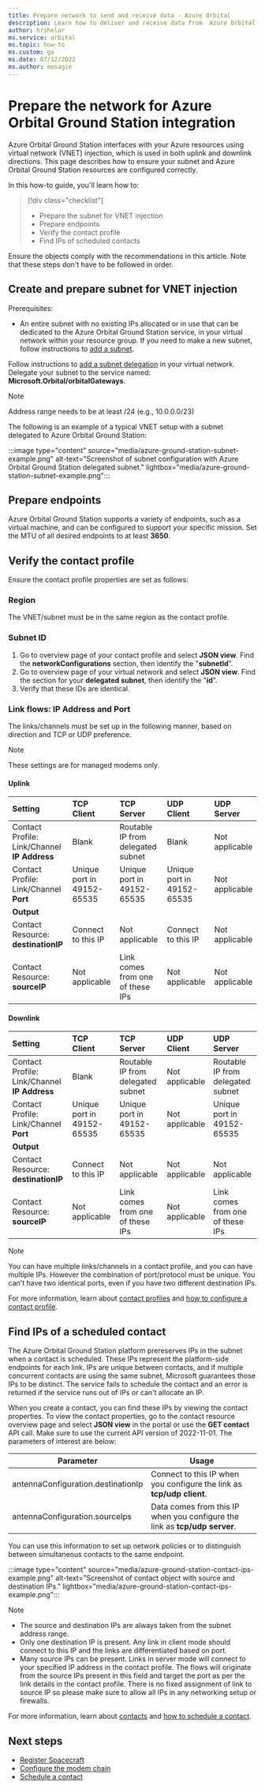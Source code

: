 ```yaml
---
title: Prepare network to send and receive data - Azure Orbital
description: Learn how to deliver and receive data from  Azure Orbital. Ensure your subnet and Azure Orbital Ground Station resources are configured correctly
author: hrshelar
ms.service: orbital
ms.topic: how-to
ms.custom: ga
ms.date: 07/12/2022
ms.author: mosagie
---
```


# Prepare the network for Azure Orbital Ground Station integration

Azure Orbital Ground Station interfaces with your Azure resources using virtual network (VNET) injection, which is used in both uplink and downlink directions. This page describes how to ensure your subnet and Azure Orbital Ground Station resources are configured correctly.

In this how-to guide, you'll learn how to:

> [!div class="checklist"]
> * Prepare the subnet for VNET injection
> * Prepare endpoints
> * Verify the contact profile
> * Find IPs of scheduled contacts

Ensure the objects comply with the recommendations in this article. Note that these steps don't have to be followed in order.

## Create and prepare subnet for VNET injection

Prerequisites:
- An entire subnet with no existing IPs allocated or in use that can be dedicated to the Azure Orbital Ground Station service, in your virtual network within your resource group. If you need to make a new subnet, follow instructions to [add a subnet](../virtual-network/virtual-network-manage-subnet.md?tabs=azure-portal#add-a-subnet).

Follow instructions to [add a subnet delegation](../virtual-network/manage-subnet-delegation.md#delegate-a-subnet-to-an-azure-service) in your virtual network. Delegate your subnet to the service named: **Microsoft.Orbital/orbitalGateways**.

> [!NOTE]
>  Address range needs to be at least /24 (e.g., 10.0.0.0/23)

The following is an example of a typical VNET setup with a subnet delegated to Azure Orbital Ground Station:

:::image type="content" source="media/azure-ground-station-subnet-example.png" alt-text="Screenshot of subnet configuration with Azure Orbital Ground Station delegated subnet." lightbox="media/azure-ground-station-subnet-example.png":::

## Prepare endpoints

Azure Orbital Ground Station supports a variety of endpoints, such as a virtual machine, and can be configured to support your specific mission. Set the MTU of all desired endpoints to at least **3650**. 

## Verify the contact profile

Ensure the contact profile properties are set as follows:

### Region
The VNET/subnet must be in the same region as the contact profile.

### Subnet ID
1. Go to overview page of your contact profile and select **JSON view**. Find the **networkConfigurations** section, then identify the "**subnetId**".
2. Go to overview page of your virtual network and select **JSON view**. Find the section for your **delegated subnet**, then identify the "**id**".
3. Verify that these IDs are identical.

### Link flows: IP Address and Port

The links/channels must be set up in the following manner, based on direction and TCP or UDP preference.

> [!NOTE]
> These settings are for managed modems only.

#### Uplink

| Setting                                      | TCP Client                 | TCP Server                           | UDP Client                 | UDP Server     |
|:---------------------------------------------|:---------------------------|:-------------------------------------|:---------------------------|:---------------|
| Contact Profile: Link/Channel **IP Address** | Blank                      | Routable IP from delegated subnet    | Blank                      | Not applicable |
| Contact Profile: Link/Channel **Port**       | Unique port in 49152-65535 | Unique port in 49152-65535           | Unique port in 49152-65535 | Not applicable |
| **Output**                                   |                            |                                      |                            |                |
| Contact Resource: **destinationIP**          | Connect to this IP         | Not applicable                       | Connect to this IP         | Not applicable |
| Contact Resource: **sourceIP**               | Not applicable             | Link comes from one of these IPs     | Not applicable             | Not applicable |

#### Downlink

| Setting                                      | TCP Client                 | TCP Server                        | UDP Client     | UDP Server                        |
|:---------------------------------------------|:---------------------------|:----------------------------------|:---------------|:----------------------------------|
| Contact Profile: Link/Channel **IP Address** | Blank                      | Routable IP from delegated subnet | Not applicable | Routable IP from delegated subnet |
| Contact Profile: Link/Channel **Port**       | Unique port in 49152-65535 | Unique port in 49152-65535        | Not applicable | Unique port in 49152-65535        |
| **Output**                                   |                            |                                   |                |                                   |
| Contact Resource: **destinationIP**          | Connect to this IP         | Not applicable                    | Not applicable | Not applicable                    |
| Contact Resource: **sourceIP**               | Not applicable             | Link comes from one of these IPs  | Not applicable | Link comes from one of these IPs  |

> [!NOTE]
> You can have multiple links/channels in a contact profile, and you can have multiple IPs. However the combination of port/protocol must be unique. You can't have two identical ports, even if you have two different destination IPs. 

For more information, learn about [contact profiles](/azure/orbital/concepts-contact-profile) and [how to configure a contact profile](/azure/orbital/contact-profile).

## Find IPs of a scheduled contact

The Azure Orbital Ground Station platform prereserves IPs in the subnet when a contact is scheduled. These IPs represent the platform-side endpoints for each link. IPs are unique between contacts, and if multiple concurrent contacts are using the same subnet, Microsoft guarantees those IPs to be distinct. The service fails to schedule the contact and an error is returned if the service runs out of IPs or can't allocate an IP.

When you create a contact, you can find these IPs by viewing the contact properties. 
To view the contact properties, go to the contact resource overview page and select **JSON view** in the portal or use the **GET contact** API call. Make sure to use the current API version of 2022-11-01. The parameters of interest are below:

| **Parameter**                      | **Usage**                                                                      |
|------------------------------------|--------------------------------------------------------------------------------|
| antennaConfiguration.destinationIp | Connect to this IP when you configure the link as **tcp/udp client**.          |
| antennaConfiguration.sourceIps     | Data comes from this IP when you configure the link as **tcp/udp server**. |

You can use this information to set up network policies or to distinguish between simultaneous contacts to the same endpoint.

:::image type="content" source="media/azure-ground-station-contact-ips-example.png" alt-text="Screenshot of contact object with source and destination IPs." lightbox="media/azure-ground-station-contact-ips-example.png":::

> [!NOTE]
> - The source and destination IPs are always taken from the subnet address range.
> - Only one destination IP is present. Any link in client mode should connect to this IP and the links are differentiated based on port.
> - Many source IPs can be present. Links in server mode will connect to your specified IP address in the contact profile. The flows will originate from the source IPs present in this field and target the port as per the link details in the contact profile. There is no fixed assignment of link to source IP so please make sure to allow all IPs in any networking setup or firewalls. 

For more information, learn about [contacts](/azure/orbital/concepts-contact) and [how to schedule a contact](/azure/orbital/schedule-contact).

## Next steps

- [Register Spacecraft](register-spacecraft.md)
- [Configure the modem chain](modem-chain.md)
- [Schedule a contact](schedule-contact.md)
